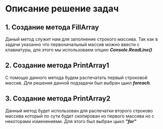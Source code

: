 # Описание решение задач

## 1. Создание метода FillArray
Даный метод служит нам для заполнение строкого массива. Так как в задачи указанно что первоначальный массив можно ввести с клавиатуры, для этого мы использоваем опцию ***Console.ReadLine()***

## 2. Создание метода PrintArray1
С помощю данного метода будем распечатать первый строковой массив. Для решения данной подзадачи был выбран цыкл ***foreach***.

## 3. Создание метода PrintArray2
Данный метод будет использован для распечатки второго строково массива который по сути будет скопирован из первого массива но с некоторами изменениями. Для этого был выбран цыкл ***"for"***